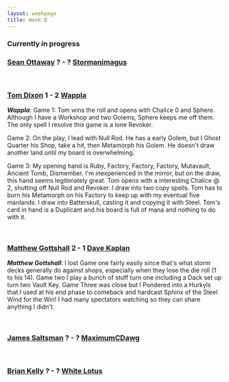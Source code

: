 ```yaml
---
layout: weekpage
title: Week 8
---
```


### Currently in progress

### [Sean Ottaway](/SO3-Thanks-Artifacts) ? - ? [Stormanimagus](/ST3-Mentor)

<br />

### [Tom Dixon](/TD3-Martello-Shops) 1 - 2 [Wappla](/W3-Terra-Nova)

***Wappla***: Game 1: Tom wins the roll and opens with Chalice 0 and Sphere. Although I have a Workshop and two Golems, Sphere keeps me off them. The only spell I resolve this game is a lone Revoker.

Game 2: On the play, I lead with Null Rod. He has a early Golem, but I Ghost Quarter his Shop, take a hit, then Metamorph his Golem. He doesn't draw another land until my board is overwhelming.

Game 3: My opening hand is Ruby, Factory, Factory, Factory, Mutavault, Ancient Tomb, Dismember. I'm inexperienced in the mirror, but on the draw, this hand seems legitimately great. Tom opens with a interesting Chalice @ 2, shutting off Null Rod and Revoker. I draw into two copy spells. Tom has to burn his Metamorph on his Factory to keep up with my eventual five manlands. I draw into Batterskull, casting it and copying it with Steel. Tom's card in hand is a Duplicant and his board is full of mana and nothing to do with it.

<br />

### [Matthew Gottshall](/MG3-Crime-City-Vault) 2 - 1 [Dave Kaplan](/DK3-Frobots)

***Matthew Gottshall***: I lost Game one fairly easily since that's what storm decks generally do against shops, especially when they lose the die roll (1 to his 14).
Game two I play a bunch of stuff turn one including a Dack set up turn two Vault Key.
Game Three was close but I Pondered into a Hurkyls that I used at his end phase to comeback and hardcast Sphinx of the Steel Wind for the Win! I had many spectators watching so they can share anything I didn't.

<br />

### [James Saltsman](/JGS3-Terra-Nova) ? - ? [MaximumCDawg](/MCD3-Chain-Combo)

<br />

### [Brian Kelly](/BK3-Armored-Dragon) ? - ? [White Lotus](/WL3-Burning-Oath)
